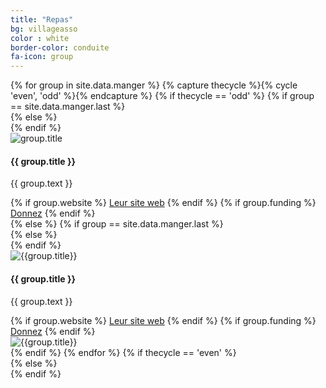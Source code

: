 ```yaml
---
title: "Repas"
bg: villageasso
color : white
border-color: conduite
fa-icon: group
---
```


<div class="section-lines section-top section-left"></div>
{% for group in site.data.manger %}
  {% capture thecycle %}{% cycle 'even', 'odd' %}{% endcapture %}
  {% if thecycle == 'odd' %}
  {% if group == site.data.manger.last %}
  <div class="activity section-left">
  {% else %}
  <div class="activity section-left section-bottom">
  {% endif %}
    <div class="row activity-info-wrapper valign-wrapper">
      <div class="col m3 activity-img valign">
        <img  src="img/{{group.image}}" alt="group.title">
      </div>
      <div class="col m9 activity-info">
        <h4 class="activity-title"> {{ group.title }} </h4>
        <p class="col m12 activity-desc"> {{ group.text }} </p>
        {% if group.website %}
        <a class="waves-effect waves-light btn bg-{{ page.border-color }}" href="{{ group.website }}" target="blank">Leur site web</a>
        {% endif %}
        {% if group.funding %}
        <a class="waves-effect waves-light btn bg-{{ page.border-color }}" href="{{ group.funding }}" target="blank">Donnez</a>
        {% endif %}
      </div>
    </div>
  </div>
  {% else %}
  {% if group == site.data.manger.last %}
  <div class="activity section-right">
  {% else %}
  <div class="activity section-right section-bottom">
  {% endif %}
    <div class="row activity-info-wrapper valign-wrapper">
      <div class="col m9 activity-info">
        <div class="col m3 activity-img valign hide-on-med-and-up">
          <img  src="img/{{group.image}}" alt="{{group.title}}">
        </div>
        <h4 class="activity-title"> {{ group.title }} </h4>
        <p class="col m12 activity-desc">{{ group.text }} </p>
        {% if group.website %}
        <a class="waves-effect waves-light btn bg-{{ page.border-color }}" href="{{ group.website }}" target="blank">Leur site web</a>
        {% endif %}
        {% if group.funding %}
        <a class="waves-effect waves-light btn bg-{{ page.border-color }}" href="{{ group.funding }}" target="blank">Donnez</a>
        {% endif %}
      </div>
      <div class="col m3 activity-img valign hide-on-small-only">
        <img  src="img/{{group.image}}" alt="{{group.title}}">
      </div>
    </div>
  </div>
  {% endif %}
{% endfor %}
{% if thecycle == 'even' %}
<div class="section-lines section-bottom section-left"></div>
  {% else %}
<div class="section-lines section-bottom section-right"></div>
{% endif %}
